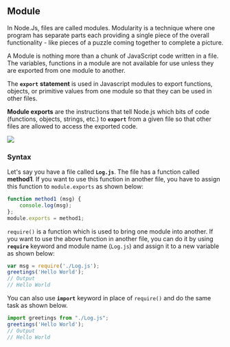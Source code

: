 ## Module

In Node.Js, files are called modules. Modularity is a technique where one program has separate parts each providing a single piece of the overall functionality - like pieces of a puzzle coming together to complete a picture. 

A Module is nothing more than a chunk of JavaScript code written in a file. The variables, functions in a module are not available for use unless they are exported from one module to another.

The **`export`** **statement** is used in Javascript modules to export functions, objects, or primitive values from one module so that they can be used in other files.

**Module exports** are the instructions that tell Node.js which bits of code (functions, objects, strings, etc.) to **`export`** from a given file so that other files are allowed to access the exported code.

![](https://s3.ap-south-1.amazonaws.com/appdev.konfinity.com/Nodejs+/module1.png)

### Syntax

Let's say you have a file called **`Log.js`**. The file has a function called **method1**. If you want to use this function in another file, you have to assign this function to `module.exports` as shown below:

```js
function method1 (msg) { 
    console.log(msg);
};
module.exports = method1;
```
`require()` is a function which is used to bring one module into another. If you want to use the above function in another file, you can do it by using **`require`** keyword and module name (`Log.js`) and assign it to a new variable as shown below:

```js
var msg = require('./Log.js'); 
greetings('Hello World');
// Output
// Hello World
```
You can also use **`import`** keyword in place of `require()` and do the same task as shown below.

```js
import greetings from "./Log.js"; 
greetings('Hello World');
// Output
// Hello World
```